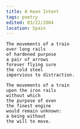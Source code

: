 ```yaml
---
title: A Keen Intent
tags: poetry
edited: 03/22/2004
location: Spain
---
```


    The movements of a train
    over long rails
    of hardened purpose
    a pair of arrows
    forever flying sure
    the cold steel
    impervious to distraction.

    The movements of a train
    upon the iron rails
    without which
    the purpose of even
    the finest engine
    would remain unknown:
    a being without
    the will to move.


